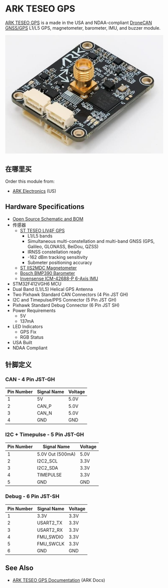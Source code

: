 # ARK TESEO GPS

[ARK TESEO GPS](https://arkelectron.gitbook.io/ark-documentation/sensors/ark-teseo-gps) is a made in the USA and NDAA-compliant [DroneCAN](index.md) [GNSS/GPS](../gps_compass/index.md) L1/L5 GPS, magnetometer, barometer, IMU, and buzzer module.

![ARK TESEO GPS](../../assets/hardware/gps/ark/ark_teseo_gps.jpg)

## 在哪里买

Order this module from:

- [ARK Electronics](https://arkelectron.com/product/ark-teseo-gps/) (US)

## Hardware Specifications

- [Open Source Schematic and BOM](https://github.com/ARK-Electronics/ARK_Teseo_GPS)
- 传感器
  - [ST TESEO LIV4F GPS](https://www.st.com/en/positioning/teseo-liv4f.html)
    - L1/L5 bands
    - Simultaneous multi-constellation and multi-band GNSS (GPS, Galileo, GLONASS, BeiDou, QZSS)
    - IRNSS constellation ready
    - -162 dBm tracking sensitivity
    - Submeter positioning accuracy
  - [ST IIS2MDC Magnetometer](https://www.st.com/en/mems-and-sensors/iis2mdc.html)
  - [Bosch BMP390 Barometer](https://www.bosch-sensortec.com/products/environmental-sensors/pressure-sensors/pressure-sensors-bmp390.html)
  - [Invensense ICM-42688-P 6-Axis IMU](https://invensense.tdk.com/products/motion-tracking/6-axis/icm-42688-p/)
- STM32F412VGH6 MCU
- Dual Band (L1/L5) Helical GPS Antenna
- Two Pixhawk Standard CAN Connectors (4 Pin JST GH)
- I2C and Timepulse/PPS Connector (5 Pin JST GH)
- Pixhawk Standard Debug Connector (6 Pin JST SH)
- Power Requirements
  - 5V
  - 137mA
- LED Indicators
  - GPS Fix
  - RGB Status
- USA Built
- NDAA Compliant

## 针脚定义

### CAN - 4 Pin JST-GH

| Pin Number | Signal Name                | Voltage              |
| ---------- | -------------------------- | -------------------- |
| 1          | 5V                         | 5.0V |
| 2          | CAN_P | 5.0V |
| 3          | CAN_N | 5.0V |
| 4          | GND                        | GND                  |

### I2C + Timepulse - 5 Pin JST-GH

| Pin Number | Signal Name                                         | Voltage              |
| ---------- | --------------------------------------------------- | -------------------- |
| 1          | 5.0V Out (500mA) | 5.0V |
| 2          | I2C2_SCL                       | 3.3V |
| 3          | I2C2_SDA                       | 3.3V |
| 4          | TIMEPULSE                                           | 3.3V |
| 5          | GND                                                 | GND                  |

### Debug - 6 Pin JST-SH

| Pin Number | Signal Name                    | Voltage              |
| ---------- | ------------------------------ | -------------------- |
| 1          | 3.3V           | 3.3V |
| 2          | USART2_TX | 3.3V |
| 3          | USART2_RX | 3.3V |
| 4          | FMU_SWDIO | 3.3V |
| 5          | FMU_SWCLK | 3.3V |
| 6          | GND                            | GND                  |

## See Also

- [ARK TESEO GPS Documentation](https://arkelectron.gitbook.io/ark-documentation/sensors/ark-teseo-gps) (ARK Docs)

